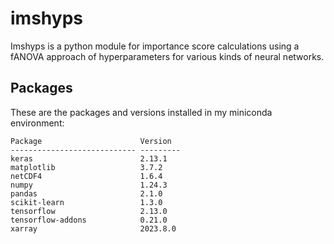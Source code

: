 # imshyps

Imshyps is a python module for importance score calculations using a fANOVA approach of hyperparameters for various kinds of neural networks.

## Packages

These are the packages and versions installed in my miniconda environment:

```
Package                      Version
---------------------------- ---------
keras                        2.13.1
matplotlib                   3.7.2
netCDF4                      1.6.4
numpy                        1.24.3
pandas                       2.1.0
scikit-learn                 1.3.0
tensorflow                   2.13.0
tensorflow-addons            0.21.0
xarray                       2023.8.0
```
